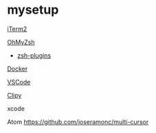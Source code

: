 # mysetup

[iTerm2](https://iterm2.com/)

[OhMyZsh](https://ohmyz.sh/)

 + [zsh-plugins](https://travis.media/top-10-oh-my-zsh-plugins-for-productive-developers/)

[Docker](https://www.docker.com/)

[VSCode](https://code.visualstudio.com/)

[Clipy](https://clipy-app.com/)

xcode

Atom
https://github.com/joseramonc/multi-cursor
